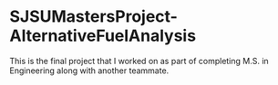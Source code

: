 # SJSUMastersProject-AlternativeFuelAnalysis
This is the final project that I worked on as part of completing M.S. in Engineering along with another teammate.
